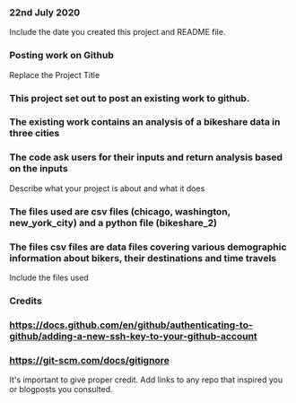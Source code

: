 ### 22nd July 2020
Include the date you created this project and README file.

### Posting work on Github
Replace the Project Title

### This project set out to post an existing work to github. 
### The existing work contains an analysis of a bikeshare data in three cities
### The code ask users for their inputs and return analysis based on the inputs
Describe what your project is about and what it does

### The files used are csv files (chicago, washington, new_york_city) and a python file (bikeshare_2)
### The files csv files are data files covering various demographic information about bikers, their destinations and time travels 
Include the files used

### Credits
### https://docs.github.com/en/github/authenticating-to-github/adding-a-new-ssh-key-to-your-github-account
### https://git-scm.com/docs/gitignore
It's important to give proper credit. Add links to any repo that inspired you or blogposts you consulted.

